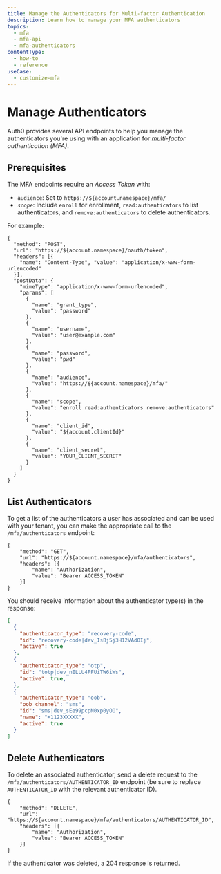 ```yaml
---
title: Manage the Authenticators for Multi-factor Authentication
description: Learn how to manage your MFA authenticators
topics:
  - mfa
  - mfa-api
  - mfa-authenticators
contentType:
  - how-to
  - reference
useCase:
  - customize-mfa
---
```


# Manage Authenticators

Auth0 provides several API endpoints to help you manage the authenticators you're using with an application for <dfn data-key="multifactor-authentication">multi-factor authentication (MFA)</dfn>.

## Prerequisites

The MFA endpoints require an <dfn data-key="access-token">Access Token</dfn> with:

- `audience`: Set to `https://${account.namespace}/mfa/`
- <dfn data-key="scope">`scope`</dfn>: Include `enroll` for enrollment, `read:authenticators` to list authenticators, and `remove:authenticators` to delete authenticators.

For example:

```har
{
  "method": "POST",
  "url": "https://${account.namespace}/oauth/token",
  "headers": [{
    "name": "Content-Type", "value": "application/x-www-form-urlencoded"
  }],
  "postData": {
    "mimeType": "application/x-www-form-urlencoded",
    "params": [
      {
        "name": "grant_type",
        "value": "password"
      },
      {
        "name": "username",
        "value": "user@example.com"
      },
      {
        "name": "password",
        "value": "pwd"
      },
      {
        "name": "audience",
        "value": "https://${account.namespace}/mfa/"
      },
      {
        "name": "scope",
        "value": "enroll read:authenticators remove:authenticators"
      },
      {
        "name": "client_id",
        "value": "${account.clientId}"
      },
      {
        "name": "client_secret",
        "value": "YOUR_CLIENT_SECRET"
      }
    ]
  }
}
```

## List Authenticators

To get a list of the authenticators a user has associated and can be used with your tenant, you can make the appropriate call to the `/mfa/authenticators` endpoint:

```har
{
	"method": "GET",
	"url": "https://${account.namespace}/mfa/authenticators",
	"headers": [{
		"name": "Authorization",
		"value": "Bearer ACCESS_TOKEN"
	}]
}
```

You should receive information about the authenticator type(s) in the response:

```json
[
  {
    "authenticator_type": "recovery-code",
    "id": "recovery-code|dev_IsBj5j3H12VAdOIj",
    "active": true
  },
  {
    "authenticator_type": "otp",
    "id": "totp|dev_nELLU4PFUiTW6iWs",
    "active": true,
  },
  {
    "authenticator_type": "oob",
    "oob_channel": "sms",
    "id": "sms|dev_sEe99pcpN0xp0yOO",
    "name": "+1123XXXXX",
    "active": true
  }
]
```

## Delete Authenticators

To delete an associated authenticator, send a delete request to the `/mfa/authenticators/AUTHENTICATOR_ID` endpoint (be sure to replace `AUTHENTICATOR_ID` with the relevant authenticator ID).

```har
{
	"method": "DELETE",
	"url": "https://${account.namespace}/mfa/authenticators/AUTHENTICATOR_ID",
	"headers": [{
		"name": "Authorization",
		"value": "Bearer ACCESS_TOKEN"
	}]
}
```

If the authenticator was deleted, a 204 response is returned.
